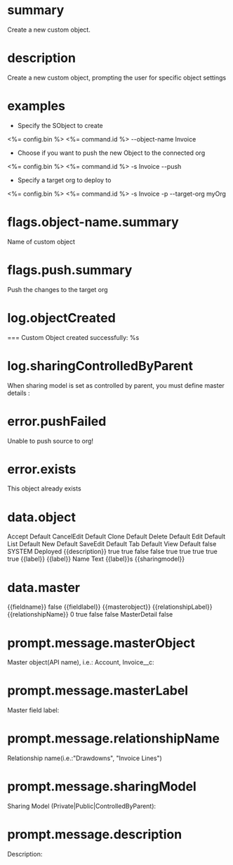 # summary

Create a new custom object.

# description

Create a new custom object, prompting the user for specific object settings

# examples

- Specify the SObject to create
 
 <%= config.bin %> <%= command.id %> --object-name Invoice

- Choose if you want to push the new Object to the connected org
 
 <%= config.bin %> <%= command.id %> -s Invoice --push

- Specify a target org to deploy to

 <%= config.bin %> <%= command.id %> -s Invoice -p --target-org myOrg

# flags.object-name.summary

Name of custom object

# flags.push.summary

Push the changes to the target org

# log.objectCreated

=== Custom Object created successfully: %s

# log.sharingControlledByParent

When sharing model is set as controlled by parent, you must define master details :

# error.pushFailed

Unable to push source to org!

# error.exists

This object already exists

# data.object

<?xml version="1.0" encoding="UTF-8"?>
<CustomObject xmlns="http://soap.sforce.com/2006/04/metadata">
  <actionOverrides>
    <actionName>Accept</actionName>
    <type>Default</type>
  </actionOverrides>
  <actionOverrides>
    <actionName>CancelEdit</actionName>
    <type>Default</type>
  </actionOverrides>
  <actionOverrides>
    <actionName>Clone</actionName>
    <type>Default</type>
  </actionOverrides>
  <actionOverrides>
    <actionName>Delete</actionName>
    <type>Default</type>
  </actionOverrides>
  <actionOverrides>
    <actionName>Edit</actionName>
    <type>Default</type>
  </actionOverrides>
  <actionOverrides>
    <actionName>List</actionName>
    <type>Default</type>
  </actionOverrides>
  <actionOverrides>
    <actionName>New</actionName>
    <type>Default</type>
  </actionOverrides>
  <actionOverrides>
    <actionName>SaveEdit</actionName>
    <type>Default</type>
  </actionOverrides>
  <actionOverrides>
    <actionName>Tab</actionName>
    <type>Default</type>
  </actionOverrides>
  <actionOverrides>
    <actionName>View</actionName>
    <type>Default</type>
  </actionOverrides>
  <allowInChatterGroups>false</allowInChatterGroups>
  <compactLayoutAssignment>SYSTEM</compactLayoutAssignment>
  <deploymentStatus>Deployed</deploymentStatus>
  <description>{{description}}</description>
  <enableActivities>true</enableActivities>
  <enableBulkApi>true</enableBulkApi>
  <enableChangeDataCapture>false</enableChangeDataCapture>
  <enableFeeds>false</enableFeeds>
  <enableHistory>true</enableHistory>
  <enableReports>true</enableReports>
  <enableSearch>true</enableSearch>
  <enableSharing>true</enableSharing>
  <enableStreamingApi>true</enableStreamingApi>
  <label>{{label}}</label>
  <nameField>
    <label>{{label}} Name</label>
    <type>Text</type>
  </nameField>
  <pluralLabel>{{label}}s</pluralLabel>
  <searchLayouts/>
  <sharingModel>{{sharingmodel}}</sharingModel>
</CustomObject>

# data.master
<?xml version="1.0" encoding="UTF-8"?>
<CustomField xmlns="http://soap.sforce.com/2006/04/metadata">
  <fullName>{{fieldname}}</fullName>
  <externalId>false</externalId>
  <label>{{fieldlabel}}</label>
  <referenceTo>{{masterobject}}</referenceTo>
  <relationshipLabel>{{relationshipLabel}}</relationshipLabel>
  <relationshipName>{{relationshipName}}</relationshipName>
  <relationshipOrder>0</relationshipOrder>
  <reparentableMasterDetail>true</reparentableMasterDetail>
  <trackHistory>false</trackHistory>
  <trackTrending>false</trackTrending>
  <type>MasterDetail</type>
  <writeRequiresMasterRead>false</writeRequiresMasterRead>
</CustomField>

# prompt.message.masterObject

Master object(API name), i.e.: Account, Invoice__c:

# prompt.message.masterLabel

Master field label:

# prompt.message.relationshipName

Relationship name(i.e.:"Drawdowns", "Invoice Lines")

# prompt.message.sharingModel

Sharing Model (Private|Public|ControlledByParent):

# prompt.message.description

Description: 